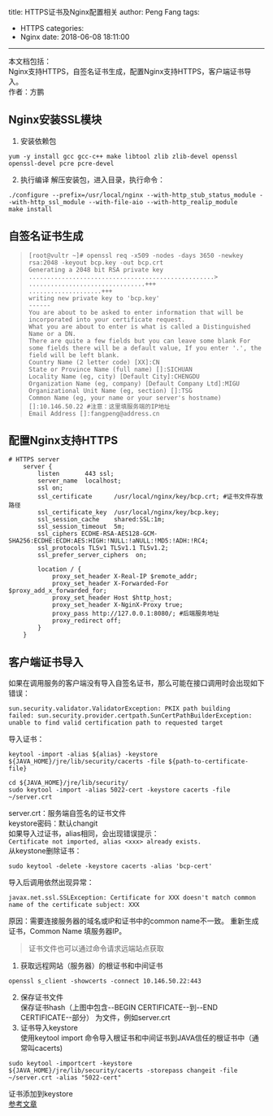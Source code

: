 title: HTTPS证书及Nginx配置相关
author: Peng Fang
tags:
  - HTTPS
categories:
  - Nginx
date: 2018-06-08 18:11:00
---
本文档包括：  
Nginx支持HTTPS，自签名证书生成，配置Nginx支持HTTPS，客户端证书导入。   
作者：方鹏
## Nginx安装SSL模块
1. 安装依赖包
``` shell
yum -y install gcc gcc-c++ make libtool zlib zlib-devel openssl openssl-devel pcre pcre-devel
```
2. 执行编译
解压安装包，进入目录，执行命令：
``` shell
./configure --prefix=/usr/local/nginx --with-http_stub_status_module --with-http_ssl_module --with-file-aio --with-http_realip_module
make install
```
## 自签名证书生成  
>     [root@vultr ~]# openssl req -x509 -nodes -days 3650 -newkey rsa:2048 -keyout bcp.key -out bcp.crt
>     Generating a 2048 bit RSA private key
>     ...................................................>     ................................+++
>     ....................+++
>     writing new private key to 'bcp.key'
>     ------
>     You are about to be asked to enter information that will be incorporated into your certificate request.
>     What you are about to enter is what is called a Distinguished Name or a DN.
>     There are quite a few fields but you can leave some blank For some fields there will be a default value, If you enter '.', the field will be left blank.
>     Country Name (2 letter code) [XX]:CN
>     State or Province Name (full name) []:SICHUAN
>     Locality Name (eg, city) [Default City]:CHENGDU
>     Organization Name (eg, company) [Default Company Ltd]:MIGU
>     Organizational Unit Name (eg, section) []:TSG 
>     Common Name (eg, your name or your server's hostname) []:10.146.50.22 #注意：这里填服务端的IP地址
>     Email Address []:fangpeng@address.cn


## 配置Nginx支持HTTPS
``` shell
# HTTPS server
    server {
        listen       443 ssl;
        server_name  localhost;
        ssl on;
        ssl_certificate      /usr/local/nginx/key/bcp.crt; #证书文件存放路径
        ssl_certificate_key  /usr/local/nginx/key/bcp.key;
        ssl_session_cache    shared:SSL:1m;
        ssl_session_timeout  5m;
        ssl_ciphers ECDHE-RSA-AES128-GCM-SHA256:ECDHE:ECDH:AES:HIGH:!NULL:!aNULL:!MD5:!ADH:!RC4;
        ssl_protocols TLSv1 TLSv1.1 TLSv1.2;
        ssl_prefer_server_ciphers  on;

        location / {
            proxy_set_header X-Real-IP $remote_addr;
            proxy_set_header X-Forwarded-For $proxy_add_x_forwarded_for;
            proxy_set_header Host $http_host;
            proxy_set_header X-NginX-Proxy true;
            proxy_pass http://127.0.0.1:8080/; #后端服务地址
            proxy_redirect off;
        }
    }
```
## 客户端证书导入
如果在调用服务的客户端没有导入自签名证书，那么可能在接口调用时会出现如下错误：
```
sun.security.validator.ValidatorException: PKIX path building 
failed: sun.security.provider.certpath.SunCertPathBuilderException: unable to find valid certification path to requested target
```
导入证书：
```
keytool -import -alias ${alias} -keystore ${JAVA_HOME}/jre/lib/security/cacerts -file ${path-to-certificate-file}
```
```
cd ${JAVA_HOME}/jre/lib/security/
sudo keytool -import -alias 5022-cert -keystore cacerts -file ~/server.crt
```
server.crt：服务端自签名的证书文件  
keystore密码：默认changit   
如果导入过证书，alias相同，会出现错误提示：  
`Certificate not imported, alias <xxx> already exists.`  
从keystone删除证书：
```
sudo keytool -delete -keystore cacerts -alias 'bcp-cert'
```
导入后调用依然出现异常：
```
javax.net.ssl.SSLException: Certificate for XXX doesn't match common name of the certificate subject: XXX
```
原因：需要连接服务器的域名或IP和证书中的common name不一致。
重新生成证书，Common Name 填服务器IP。

> 证书文件也可以通过命令请求远端站点获取

1. 获取远程网站（服务器）的根证书和中间证书
```
openssl s_client -showcerts -connect 10.146.50.22:443
```
2. 保存证书文件  
保存证书hash（上图中包含--BEGIN CERTIFICATE--到--END CERTIFICATE--部分）
为文件，例如server.crt
3. 证书导入keystore  
使用keytool import 命令导入根证书和中间证书到JAVA信任的根证书中（通常叫cacerts)
```
sudo keytool -importcert -keystore ${JAVA_HOME}/jre/lib/security/cacerts -storepass changeit -file ~/server.crt -alias "5022-cert"
```
证书添加到keystore   
[参考文章](https://docs.oracle.com/cd/E19830-01/819-4712/ablqw/index.html)
